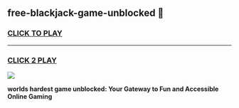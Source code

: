 
## free-blackjack-game-unblocked 👋
<h3>
<a href="https://premium.freeplayer.one?title=free-blackjack-game-unblocked&ref=14F">CLICK TO PLAY</a></h3>
<hr>

<h3>
<a href="https://premium.freeplayer.one?title=free-blackjack-game-unblocked&ref=14F">CLICK 2 PLAY</a>
  
</h3>

<a href="https://premium.freeplayer.one?title=free-blackjack-game-unblocked&ref=12F/"><img src="https://clearcache.store/games.png"></a>


**worlds hardest game unblocked: Your Gateway to Fun and Accessible Online Gaming**
